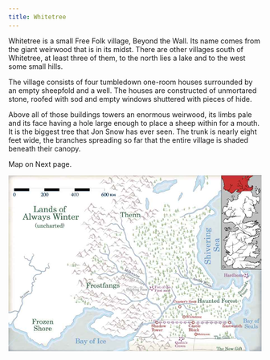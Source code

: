 ```yaml
---
title: Whitetree
---
```


Whitetree is a small Free Folk village, Beyond the Wall. Its name comes from the giant weirwood that is in its midst. There are other villages south of Whitetree, at least three of them, to the north lies a lake and to the west some small hills.

The village consists of four tumbledown one-room houses surrounded by an empty sheepfold and a well. The houses are constructed of unmortared stone, roofed with sod and empty windows shuttered with pieces of hide.

Above all of those buildings towers an enormous weirwood, its limbs pale and its face having a hole large enough to place a sheep within for a mouth. It is the biggest tree that Jon Snow has ever seen. The trunk is nearly eight feet wide, the branches spreading so far that the entire village is shaded beneath their canopy.

Map on Next page.

![Image](images/000037.jpg)


